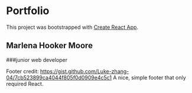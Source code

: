 
 

# Portfolio

This project was bootstrapped with [Create React App](https://github.com/facebook/create-react-app).

## Marlena Hooker Moore
###junior web developer



Footer credit: https://gist.github.com/Luke-zhang-04/7cb523899ca4044f805f0d0909e4c5c1 A nice, simple footer that only required React.
